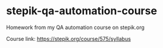 # stepik-qa-automation-course

Homework from my QA automation course on stepik.org

Course link: https://stepik.org/course/575/syllabus


